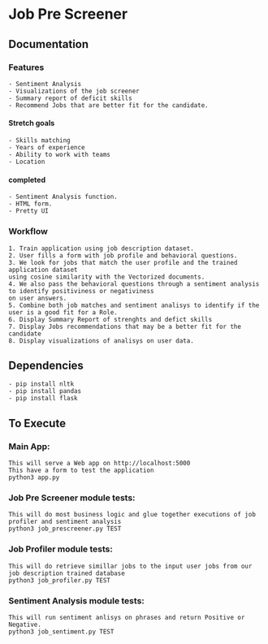 # Job Pre Screener

## Documentation
### Features
    - Sentiment Analysis
    - Visualizations of the job screener
    - Summary report of deficit skills
    - Recommend Jobs that are better fit for the candidate.
    
#### Stretch goals
    - Skills matching
    - Years of experience
    - Ability to work with teams
    - Location

#### completed
    - Sentiment Analysis function.
    - HTML form.
    - Pretty UI 

### Workflow
    1. Train application using job description dataset.
    2. User fills a form with job profile and behavioral questions.
    3. We look for jobs that match the user profile and the trained application dataset 
    using cosine similarity with the Vectorized documents.   
    4. We also pass the behavioral questions through a sentiment analysis to identify positiviness or negativiness 
    on user answers.
    5. Combine both job matches and sentiment analisys to identify if the user is a good fit for a Role.
    6. Display Summary Report of strenghts and defict skills
    7. Display Jobs recommendations that may be a better fit for the candidate
    8. Display visualizations of analisys on user data.



## Dependencies
    - pip install nltk
    - pip install pandas
    - pip install flask

## To Execute
### Main App:
    This will serve a Web app on http://localhost:5000
    This have a form to test the application
    python3 app.py
### Job Pre Screener module tests:
    This will do most business logic and glue together executions of job profiler and sentiment analysis
    python3 job_prescreener.py TEST
### Job Profiler module tests:
    This will do retrieve simillar jobs to the input user jobs from our job description trained database 
    python3 job_profiler.py TEST
### Sentiment Analysis module tests:
    This will run sentiment anlisys on phrases and return Positive or Negative.
    python3 job_sentiment.py TEST